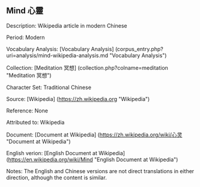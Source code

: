 ## Mind 心靈

Description: Wikipedia article in modern Chinese

Period: Modern

Vocabulary Analysis: [Vocabulary Analysis] (corpus_entry.php?uri=analysis/mind-wikipedia-analysis.md "Vocabulary Analysis")

Collection: [Meditation 冥想] (collection.php?colname=meditation "Meditation 冥想")

Character Set: Traditional Chinese

Source: [Wikipedia] (https://zh.wikipedia.org "Wikipedia")

Reference: None

Attributed to: Wikipedia

Document: [Document at Wikipedia] (https://zh.wikipedia.org/wiki/心灵 "Document at Wikipedia")

English verion: [English Document at Wikipedia] (https://en.wikipedia.org/wiki/Mind "English Document at Wikipedia")

Notes: The English and Chinese versions are not direct translations in either direction, although the content is similar.